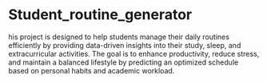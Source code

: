 # Student_routine_generator
his project is designed to help students manage their daily routines efficiently by providing data-driven insights into their study, sleep, and extracurricular activities. The goal is to enhance productivity, reduce stress, and maintain a balanced lifestyle by predicting an optimized schedule based on personal habits and academic workload.
